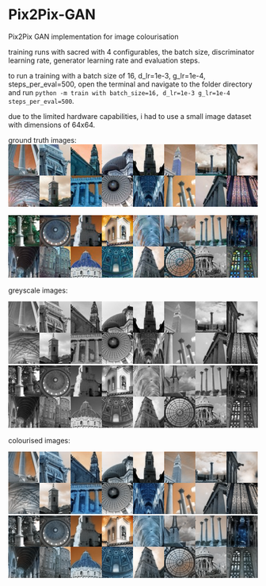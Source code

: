 # Pix2Pix-GAN
Pix2Pix GAN implementation for image colourisation

training runs with sacred with 4 configurables, the batch size, discriminator learning rate, generator learning rate and evaluation steps.



to run a training with a batch size of 16, d_lr=1e-3, g_lr=1e-4, steps_per_eval=500, open the terminal and navigate to the folder directory and run  ```python -m train with batch_size=16, d_lr=1e-3 g_lr=1e-4 steps_per_eval=500```.

due to the limited hardware capabilities, i had to use a small image dataset with dimensions of 64x64.


ground truth images:
  <img src="/images/ground_truth.png" alt="gt" >
  
  <img src="/images/set1_GT.png" alt="set1_GT" >


greyscale images:

<img src="/images/bw.png" alt="bw" >
<img src="/images/set1_BW.png" alt="set1_bw" >


colourised images:

<img src="/images/colourised.png" alt="colourised" >
<img src="/images/set1_C.png" alt="set1_C" >












